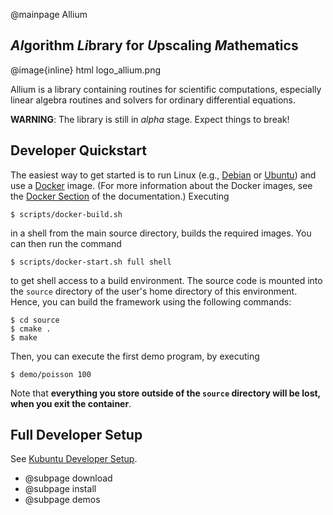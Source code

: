 @mainpage Allium

<h2><em>Al</em>gorithm <em>Li</em>brary for <em>U</em>pscaling <em>M</em>athematics</h2>

@image{inline} html logo_allium.png

Allium is a library containing routines for scientific computations,
especially linear algebra routines and solvers for ordinary differential
equations.

**WARNING**: The library is still in *alpha* stage. Expect things to break!

## Developer Quickstart

The easiest way to get started is to run Linux (e.g.,
[Debian](https://debian.org) or [Ubuntu](https://ubuntu.com)) and use a
[Docker](https://www.docker.com/) image.
(For more information about the Docker images, see the [Docker
Section](doc/docker.md) of the documentation.) Executing

    $ scripts/docker-build.sh

in a shell from the main source directory, builds the required images. You
can then run the command

    $ scripts/docker-start.sh full shell

to get shell access to a build environment. The source code is mounted into
the `source` directory of the user's home directory of this environment.
Hence, you can build the framework using the following commands:

    $ cd source
    $ cmake .
    $ make

Then, you can execute the first demo program, by executing

    $ demo/poisson 100

Note that **everything you store outside of the `source` directory will be
lost, when you exit the container**.

## Full Developer Setup

See [Kubuntu Developer Setup](doc/kubuntu_dev_setup.md).

- @subpage download
- @subpage install
- @subpage demos

